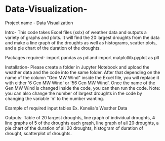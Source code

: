 # Data-Visualization-
Project name - Data Visualization

Intro- This code takes Excel files (xslx) of weather data and outputs a variety of graphs and plots. It will find the 20 largest droughts from the data and make a line graph of the droughts as well as histograms, scatter plots, and a pie chart of the duration of the droughts.

Packages required-  import pandas as pd and import matplotlib.pyplot as plt

Installation- Please create a folder in Jupyter Notebook and upload the weather data and the code into the same folder. After that depending on the name of the column "Gen MW WInd" inside the Excel file, you will replace it with either '6 Gen MW Wind' or '56 Gen MW Wind'. Once the name of the Gen MW Wind is changed inside the code, you can then run the code. Note: you can also change the number of largest droughts in the code by changing the variable 'n' to the number wanting.

Example of required input tables Ex. Ksneiia's Weather Data 

Outputs: Table of 20 largest droughts, line graph of individual droughts, 4 line graphs of 5 of the droughts each graph, line graph of all 20 droughts, a pie chart of the duration of all 20 droughts, histogram of duration of drought, scatterplot of droughts.
